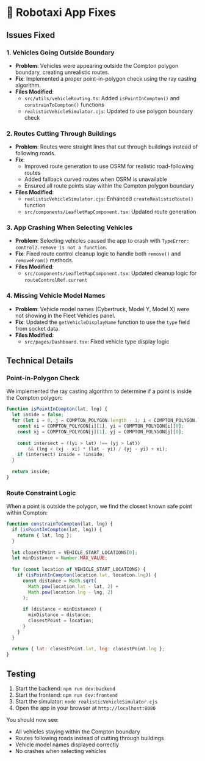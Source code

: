 # 🚗 Robotaxi App Fixes

## Issues Fixed

### 1. Vehicles Going Outside Boundary
- **Problem**: Vehicles were appearing outside the Compton polygon boundary, creating unrealistic routes.
- **Fix**: Implemented a proper point-in-polygon check using the ray casting algorithm.
- **Files Modified**:
  - `src/utils/vehicleRouting.ts`: Added `isPointInCompton()` and `constrainToCompton()` functions
  - `realisticVehicleSimulator.cjs`: Updated to use polygon boundary check

### 2. Routes Cutting Through Buildings
- **Problem**: Routes were straight lines that cut through buildings instead of following roads.
- **Fix**: 
  - Improved route generation to use OSRM for realistic road-following routes
  - Added fallback curved routes when OSRM is unavailable
  - Ensured all route points stay within the Compton polygon boundary
- **Files Modified**:
  - `realisticVehicleSimulator.cjs`: Enhanced `createRealisticRoute()` function
  - `src/components/LeafletMapComponent.tsx`: Updated route generation

### 3. App Crashing When Selecting Vehicles
- **Problem**: Selecting vehicles caused the app to crash with `TypeError: control2.remove is not a function`.
- **Fix**: Fixed route control cleanup logic to handle both `remove()` and `removeFrom()` methods.
- **Files Modified**:
  - `src/components/LeafletMapComponent.tsx`: Updated cleanup logic for `routeControlRef.current`

### 4. Missing Vehicle Model Names
- **Problem**: Vehicle model names (Cybertruck, Model Y, Model X) were not showing in the Fleet Vehicles panel.
- **Fix**: Updated the `getVehicleDisplayName` function to use the `type` field from socket data.
- **Files Modified**:
  - `src/pages/Dashboard.tsx`: Fixed vehicle type display logic

## Technical Details

### Point-in-Polygon Check
We implemented the ray casting algorithm to determine if a point is inside the Compton polygon:

```javascript
function isPointInCompton(lat, lng) {
  let inside = false;
  for (let i = 0, j = COMPTON_POLYGON.length - 1; i < COMPTON_POLYGON.length; j = i++) {
    const xi = COMPTON_POLYGON[i][1], yi = COMPTON_POLYGON[i][0];
    const xj = COMPTON_POLYGON[j][1], yj = COMPTON_POLYGON[j][0];
    
    const intersect = ((yi > lat) !== (yj > lat))
        && (lng < (xj - xi) * (lat - yi) / (yj - yi) + xi);
    if (intersect) inside = !inside;
  }
  
  return inside;
}
```

### Route Constraint Logic
When a point is outside the polygon, we find the closest known safe point within Compton:

```javascript
function constrainToCompton(lat, lng) {
  if (isPointInCompton(lat, lng)) {
    return { lat, lng };
  }
  
  let closestPoint = VEHICLE_START_LOCATIONS[0];
  let minDistance = Number.MAX_VALUE;
  
  for (const location of VEHICLE_START_LOCATIONS) {
    if (isPointInCompton(location.lat, location.lng)) {
      const distance = Math.sqrt(
        Math.pow(location.lat - lat, 2) + 
        Math.pow(location.lng - lng, 2)
      );
      
      if (distance < minDistance) {
        minDistance = distance;
        closestPoint = location;
      }
    }
  }
  
  return { lat: closestPoint.lat, lng: closestPoint.lng };
}
```

## Testing
1. Start the backend: `npm run dev:backend`
2. Start the frontend: `npm run dev:frontend`
3. Start the simulator: `node realisticVehicleSimulator.cjs`
4. Open the app in your browser at `http://localhost:8080`

You should now see:
- All vehicles staying within the Compton boundary
- Routes following roads instead of cutting through buildings
- Vehicle model names displayed correctly
- No crashes when selecting vehicles 
